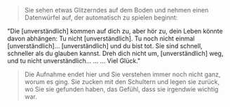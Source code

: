 > Sie sehen etwas Glitzerndes auf dem Boden und nehmen einen Datenwürfel auf, der automatisch zu spielen beginnt:

"Die [unverständlich] kommen auf dich zu, aber hör zu, dein Leben könnte davon abhängen:
Tu nicht [unverständlich].
Tu noch nicht einmal [unverständlich]...
[unverständlich] und du bist tot.
Sie sind schnell, schneller als du glauben kannst. Dreh dich nicht um, [unverständlich] weg, und tu nicht unverständlich...
...
...
Viel Glück."

> Die Aufnahme endet hier und Sie verstehen immer noch nicht ganz, worum es ging. Sie zucken mit den Schultern und legen sie zurück, wo Sie sie gefunden haben, das Gefühl, dass sie irgendwie wichtig war.
